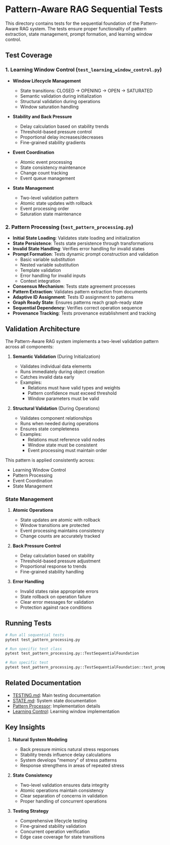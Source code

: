 # Pattern-Aware RAG Sequential Tests

This directory contains tests for the sequential foundation of the Pattern-Aware RAG system. The tests ensure proper functionality of pattern extraction, state management, prompt formation, and learning window control.

## Test Coverage

### 1. Learning Window Control (`test_learning_window_control.py`)
- **Window Lifecycle Management**
  - State transitions: CLOSED → OPENING → OPEN → SATURATED
  - Semantic validation during initialization
  - Structural validation during operations
  - Window saturation handling

- **Stability and Back Pressure**
  - Delay calculation based on stability trends
  - Threshold-based pressure control
  - Proportional delay increases/decreases
  - Fine-grained stability gradients

- **Event Coordination**
  - Atomic event processing
  - State consistency maintenance
  - Change count tracking
  - Event queue management

- **State Management**
  - Two-level validation pattern
  - Atomic state updates with rollback
  - Event processing order
  - Saturation state maintenance

### 2. Pattern Processing (`test_pattern_processing.py`)
- **Initial State Loading**: Validates state loading and initialization
- **State Persistence**: Tests state persistence through transformations
- **Invalid State Handling**: Verifies error handling for invalid states
- **Prompt Formation**: Tests dynamic prompt construction and validation
  - Basic variable substitution
  - Nested variable substitution
  - Template validation
  - Error handling for invalid inputs
  - Context integration
- **Consensus Mechanism**: Tests state agreement processes
- **Pattern Extraction**: Validates pattern extraction from documents
- **Adaptive ID Assignment**: Tests ID assignment to patterns
- **Graph Ready State**: Ensures patterns reach graph-ready state
- **Sequential Dependency**: Verifies correct operation sequence
- **Provenance Tracking**: Tests provenance establishment and tracking

## Validation Architecture

The Pattern-Aware RAG system implements a two-level validation pattern across all components:

1. **Semantic Validation** (During Initialization)
   - Validates individual data elements
   - Runs immediately during object creation
   - Catches invalid data early
   - Examples:
     * Relations must have valid types and weights
     * Pattern confidence must exceed threshold
     * Window parameters must be valid

2. **Structural Validation** (During Operations)
   - Validates component relationships
   - Runs when needed during operations
   - Ensures state completeness
   - Examples:
     * Relations must reference valid nodes
     * Window state must be consistent
     * Event processing must maintain order

This pattern is applied consistently across:
- Learning Window Control
- Pattern Processing
- Event Coordination
- State Management

### State Management

1. **Atomic Operations**
   - State updates are atomic with rollback
   - Window transitions are protected
   - Event processing maintains consistency
   - Change counts are accurately tracked

2. **Back Pressure Control**
   - Delay calculation based on stability
   - Threshold-based pressure adjustment
   - Proportional response to trends
   - Fine-grained stability handling

3. **Error Handling**
   - Invalid states raise appropriate errors
   - State rollback on operation failure
   - Clear error messages for validation
   - Protection against race conditions

## Running Tests

```bash
# Run all sequential tests
pytest test_pattern_processing.py

# Run specific test class
pytest test_pattern_processing.py::TestSequentialFoundation

# Run specific test
pytest test_pattern_processing.py::TestSequentialFoundation::test_prompt_formation
```

## Related Documentation
- [TESTING.md](../../../../../TESTING.md): Main testing documentation
- [STATE.md](../../../../../STATE.md): System state documentation
- [Pattern Processor](../../../habitat_evolution/pattern_aware_rag/core/pattern_processor.py): Implementation details
- [Learning Control](../../../habitat_evolution/pattern_aware_rag/learning/learning_control.py): Learning window implementation

## Key Insights

1. **Natural System Modeling**
   - Back pressure mimics natural stress responses
   - Stability trends influence delay calculations
   - System develops "memory" of stress patterns
   - Response strengthens in areas of repeated stress

2. **State Consistency**
   - Two-level validation ensures data integrity
   - Atomic operations maintain consistency
   - Clear separation of concerns in validation
   - Proper handling of concurrent operations

3. **Testing Strategy**
   - Comprehensive lifecycle testing
   - Fine-grained stability validation
   - Concurrent operation verification
   - Edge case coverage for state transitions
